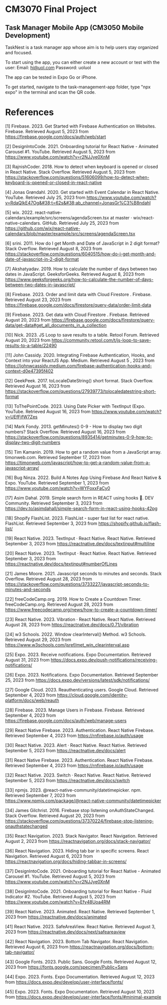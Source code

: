 # CM3070 Final Project

## Task Manager Mobile App (CM3050 Mobile Development)

TaskNest is a task manager app whose aim is to help users stay organized and focused.

To start using the app, you can either create a new account or test with the user: Email: hi@uol.com Password: uoluol

The app can be tested in Expo Go or iPhone.

To get started, navigate to the task-management-app folder, type "npx expo" in the terminal and scan the QR code.

# References

[1] Firebase. 2023. Get Started with Firebase Authentication on Websites. Firebase. Retrieved August 5, 2023 from https://firebase.google.com/docs/auth/web/start

[2] DesignIntoCode. 2021. Onboarding tutorial for React Native - Animated Carousel #1. YouTube. Retrieved August 5, 2023 from https://www.youtube.com/watch?v=r2NJJye0XnM

[3] RajnishCoder. 2018. How to detect when keyboard is opened or closed in React Native. Stack Overflow. Retrieved August 5, 2023 from https://stackoverflow.com/questions/51606099/how-to-detect-when-keyboard-is-opened-or-closed-in-react-native

[4] Jonas Grøndahl. 2020. Get started with Event Calendar in React Native. YouTube. Retrieved July 25, 2023 from https://www.youtube.com/watch?v=RdaQIkE47Og&#38;t=62s&#38;ab_channel=JonasGr%C3%B8ndahl

[5] wix. 2022. react-native-calendars/example/src/screens/agendaScreen.tsx at master · wix/react-native-calendars. GitHub. Retrieved July 25, 2023 from https://github.com/wix/react-native-calendars/blob/master/example/src/screens/agendaScreen.tsx

[6] srini. 2011. How do I get Month and Date of JavaScript in 2 digit format? Stack Overflow. Retrieved August 8, 2023 from https://stackoverflow.com/questions/6040515/how-do-i-get-month-and-date-of-javascript-in-2-digit-format

[7] Akshatyadav. 2019. How to calculate the number of days between two dates in JavaScript. GeeksforGeeks. Retrieved August 8, 2023 from https://www.geeksforgeeks.org/how-to-calculate-the-number-of-days-between-two-dates-in-javascript/

[8] Firebase. 2023. Order and limit data with Cloud Firestore . Firebase. Retrieved August 23, 2023 from https://firebase.google.com/docs/firestore/query-data/order-limit-data

[9] Firebase. 2023. Get data with Cloud Firestore . Firebase. Retrieved August 20, 2023 from https://firebase.google.com/docs/firestore/query-data/get-data#get_all_documents_in_a_collection

[10] Nick. 2023. JS Loop to save results to a table. Retool Forum. Retrieved August 20, 2023 from https://community.retool.com/t/js-loop-to-save-results-to-a-table/22490

[11] John Cassidy. 2020. Integrating Firebase Authentication, Hooks, and Context into your ReactJS App. Medium. Retrieved August 5 , 2023 from https://johnwcassidy.medium.com/firebase-authentication-hooks-and-context-d0e47395f402

[12] GeekPeek. 2017. toLocaleDateString() short format. Stack Overflow. Retrieved August 16, 2023 from https://stackoverflow.com/questions/27939773/tolocaledatestring-short-format

[13] ToThePointCode. 2023. Using Date Picker with TextInput (Expo. YouTube. Retrieved August 16, 2023 from https://www.youtube.com/watch?v=UEfFjfW7Zes

[14] Mark Fondy. 2013. getMinutes() 0-9 - How to display two digit numbers? Stack Overflow. Retrieved August 16, 2023 from https://stackoverflow.com/questions/8935414/getminutes-0-9-how-to-display-two-digit-numbers

[15] Tim Kamanin. 2019. How to get a random value from a JavaScript array. timonweb.com. Retrieved September 17, 2023 from https://timonweb.com/javascript/how-to-get-a-random-value-from-a-javascript-array/

[16] Bug Ninza. 2022. Build A Notes App Using Firebase And React Native &#38; Expo. YouTube. Retrieved September 1, 2023 from https://www.youtube.com/watch?v=WYFoxxFaCy0

[17] Asim Dahal. 2019. Simple search form in REACT using hooks 🔎. DEV Community. Retrieved September 3, 2023 from https://dev.to/asimdahall/simple-search-form-in-react-using-hooks-42pg

[18] Shopify FlashList. 2023. FlashList - super fast list for react native. FlashList. Retrieved September 3, 2023 from https://shopify.github.io/flash-list/

[19] React Native. 2023. TextInput · React Native. React Native. Retrieved September 3, 2023 from https://reactnative.dev/docs/textinput#multiline

[20] React Native. 2023. TextInput · React Native. React Native. Retrieved September 3, 2023 from https://reactnative.dev/docs/textinput#numberOfLines

[21] James Moore. 2021. Javascript seconds to minutes and seconds. Stack Overflow. Retrieved August 28, 2023 from https://stackoverflow.com/questions/3733227/javascript-seconds-to-minutes-and-seconds

[22] freeCodeCamp.org. 2019. How to Create a Countdown Timer. freeCodeCamp.org. Retrieved August 28, 2023 from https://www.freecodecamp.org/news/how-to-create-a-countdown-timer/

[23] React Native. 2023. Vibration · React Native. React Native. Retrieved August 28, 2023 from https://reactnative.dev/docs/0.71/vibration

[24] w3 Schools. 2022. Window clearInterval() Method. w3 Schools. Retrieved August 29, 2023 from https://www.w3schools.com/jsref/met_win_clearinterval.asp

[25] Expo. 2023. Receive notifications. Expo Documentation. Retrieved August 31, 2023 from https://docs.expo.dev/push-notifications/receiving-notifications/

[26] Expo. 2023. Notifications. Expo Documentation. Retrieved September 25, 2023 from https://docs.expo.dev/versions/latest/sdk/notifications/

[27] Google Cloud. 2023. Reauthenticating users. Google Cloud. Retrieved September 4, 2023 from https://cloud.google.com/identity-platform/docs/web/reauth

[28] Firebase. 2023. Manage Users in Firebase. Firebase. Retrieved September 4, 2023 from https://firebase.google.com/docs/auth/web/manage-users

[29] React Native Firebase. 2023. Authentication. React Native Firebase. Retrieved September 4, 2023 from https://rnfirebase.io/auth/usage

[30] React Native. 2023. Alert · React Native. React Native. Retrieved September 5, 2023 from https://reactnative.dev/docs/alert

[31] React Native Firebase. 2023. Authentication. React Native Firebase. Retrieved September 4, 2023 from https://rnfirebase.io/auth/usage

[32] React Native. 2023. Switch · React Native. React Native. Retrieved September 5, 2023 from https://reactnative.dev/docs/switch

[33] npmjs. 2023. @react-native-community/datetimepicker. npm. Retrieved September 7, 2023 from https://www.npmjs.com/package/@react-native-community/datetimepicker

[34] James Gilchrist. 2016. Firebase stop listening onAuthStateChanged. Stack Overflow. Retrieved August 20, 2023 from https://stackoverflow.com/questions/37370224/firebase-stop-listening-onauthstatechanged

[35] React Navigation. 2023. Stack Navigator. React Navigation. Retrieved August 2, 2023 from https://reactnavigation.org/docs/stack-navigator/

[36] React Navigation. 2023. Hiding tab bar in specific screens. React Navigation. Retrieved August 6, 2023 from https://reactnavigation.org/docs/hiding-tabbar-in-screens/

[37] DesignIntoCode. 2021. Onboarding tutorial for React Native - Animated Carousel #1. YouTube. Retrieved August 5, 2023 from https://www.youtube.com/watch?v=r2NJJye0XnM

[38] DesignIntoCode. 2021. Onboarding tutorial for React Native - Fluid Indicator #2. YouTube. Retrieved August 5, 2023 from https://www.youtube.com/watch?v=Efy48Uoa4RM

[39] React Native. 2023. Animated. React Native. Retrieved September 1, 2023 from https://reactnative.dev/docs/animated

[41] React Native. 2023. SafeAreaView. React Native. Retrieved August 3, 2023 from https://reactnative.dev/docs/next/safeareaview

[42] React Navigation. 2023. Bottom Tab Navigator. React Navigation. Retrieved August 6, 2023 from https://reactnavigation.org/docs/bottom-tab-navigator/

[43] Google Fonts. 2023. Public Sans. Google Fonts. Retrieved August 12, 2023 from https://fonts.google.com/specimen/Public+Sans

[44] Expo. 2023. Fonts. Expo Documentation. Retrieved August 12, 2023 from https://docs.expo.dev/develop/user-interface/fonts/

[45] Expo. 2023. Fonts. Expo Documentation. Retrieved August 10, 2023 from https://docs.expo.dev/develop/user-interface/fonts/#minimal-example
  

  

